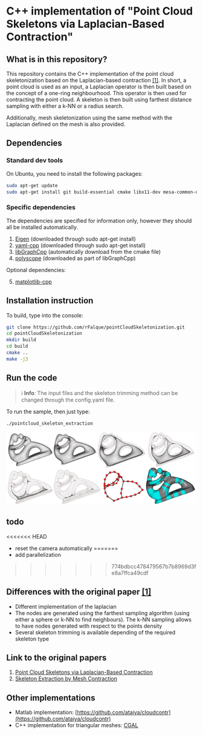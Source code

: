 # C++ implementation of "Point Cloud Skeletons via Laplacian-Based Contraction"

## What is in this repository?
This repository contains the C++ implementation of the point cloud skeletonization  based on the Laplacian-based contraction [[1]](#link-to-the-original-papers). In short, a point cloud is used as an input, a Laplacian operator is then built based on the concept of a one-ring neighbourhood. This operator is then used for contracting the point cloud. A skeleton is then built using farthest distance sampling with either a k-NN or a radius search.

Additionally, mesh skeletonization using the same method with the Laplacian defined on the mesh is also provided.

## Dependencies

### Standard dev tools
On Ubuntu, you need to install the following packages:
```bash
sudo apt-get update
sudo apt-get install git build-essential cmake libx11-dev mesa-common-dev libgl1-mesa-dev libglu1-mesa-dev libxrandr-dev libxi-dev libxmu-dev libblas-dev libxinerama-dev libxcursor-dev libeigen3-dev libyaml-cpp-dev python-matplotlib python-numpy python2.7-dev
```

### Specific dependencies
The dependencies are specified for information only, however they should all be installed automatically.
1. [Eigen](https://eigen.tuxfamily.org/) (downloaded through sudo apt-get install)
2. [yaml-cpp](https://github.com/jbeder/yaml-cpp) (downloaded through sudo apt-get install)
3. [libGraphCpp](https://github.com/rFalque/libGraphCpp) (automatically download from the cmake file)
4. [polyscope](http://polyscope.run/) (downloaded as part of libGraphCpp)

Optional dependencies:

5. [matplotlib-cpp](https://github.com/lava/matplotlib-cpp)

## Installation instruction
To build, type into the console:
```bash
git clone https://github.com/rFalque/pointCloudSkeletonization.git
cd pointCloudSkeletonization
mkdir build
cd build
cmake ..
make -j3
```

## Run the code

> :information_source: **Info**:  The input files and the skeleton trimming method can be changed through the config.yaml file.

To run the sample, then just type:
```bash
./pointcloud_skeleton_extraction
```

![skeletonization](https://github.com/rFalque/pointCloudSkeletonization/raw/master/images/skeletonization.png "example of point cloud skeletonization through Laplacian contraction")

## todo
<<<<<<< HEAD
* reset the camera automatically
=======
* add parallelization
>>>>>>> 774bdbcc478479567b7b8969d3fe8a7ffca49cdf

## Differences with the original paper [[1]](#link-to-the-original-papers)
* Different implementation of the laplacian
* The nodes are generated using the farthest sampling algorithm (using either a sphere or k-NN to find neighbours). The k-NN sampling allows to have nodes generated with respect to the points density
* Several skeleton trimming is available depending of the required skeleton type

## Link to the original papers
1. [Point Cloud Skeletons via Laplacian-Based Contraction](https://gfx.uvic.ca/pubs/2010/cao_smi10/paper.pdf)
2. [Skeleton Extraction by Mesh Contraction](http://visgraph.cse.ust.hk/projects/skeleton/skeleton_sig08.pdf)

## Other implementations
* Matlab implementation: [https://github.com/ataiya/cloudcontr](https://github.com/ataiya/cloudcontr)
* C++ implementation for triangular meshes: [CGAL](https://doc.cgal.org/latest/Surface_mesh_skeletonization/index.html#Chapter_3D_Surface_mesh_skeletonization)

